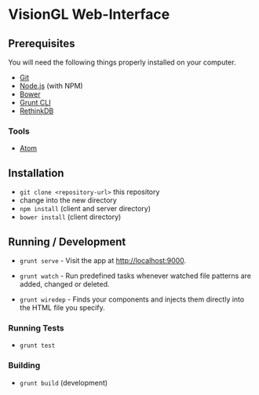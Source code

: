 # VisionGL Web-Interface

## Prerequisites

You will need the following things properly installed on your computer.

* [Git](http://git-scm.com/)
* [Node.js](http://nodejs.org/) (with NPM)
* [Bower](http://bower.io/)
* [Grunt CLI](http://gruntjs.com/)
* [RethinkDB](http://rethinkdb.com/)

### Tools
- [Atom](https://atom.io/)


## Installation

* `git clone <repository-url>` this repository
* change into the new directory
* `npm install` (client and server directory)
* `bower install` (client directory)

## Running / Development

* `grunt serve` - Visit the app at [http://localhost:9000](http://localhost:9000).

* `grunt watch` - Run predefined tasks whenever watched file patterns are added, changed or deleted.

* `grunt wiredep` - Finds your components and injects them directly into the HTML file you specify.

### Running Tests

* `grunt test`

### Building

* `grunt build` (development)
